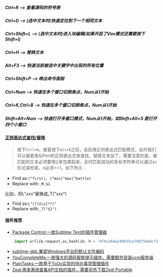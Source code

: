 ##### Ctrl+R --> 查看源码的符号表

##### Ctrl+D --> (选中文本时)快速定位到下一个相同文本

##### Ctrl+Shift+L --> (选中文本时)进入块编辑(如果开启了Vim模式还需要按下Shift+I)

##### Ctrl+H --> 替换文本

##### Alt+F3 --> 快速当前被选中关键字中出现的所有位置

##### Ctrl+Shift+P --> 唤出命令面板

##### Ctrl+Num --> 快速在多个窗口切换焦点，Num从1开始

##### Ctrl+K,Ctrl+B --> 快速在多个窗口切换焦点，Num从1开始

##### Shift+Alt+Num --> 快速打开多窗口模式，Num从1开始，如Shift+Alt+5 是打开四个小窗口

#### [正则表达式查找/替换](http://blog.csdn.net/kniost/article/details/54347874)
>按下`Ctrl+H`，接着按下`Alt+R`之后，会启用正则表达式匹配模式，此时我们可以接着类似Perl的正则表达式来查找、替换文本加了，需要注意的是，被匹配的文本必须要用()来包裹起来，此时匹配成功的多处字符串可以通过`$n`形式来检索，n必须>=1，如下所示：
 - Find as:`(^first)`、`(^min|^max|^battle)`
 - Replace with:`_M.$1`
 
 比如，将L"xxx"替换成_T("xxx")
 
 - Find as:`L"([\S\s]*?)"`
 - Replace with:`_T("$1")`

#### 插件推荐
 - [Package Control:一款Sublime Text的插件管理器](http://packagecontrol.io)
   ```python
    import urllib.request,os,hashlib; h = '6f4c264a24d933ce70df5dedcf1dcaee' + 'ebe013ee18cced0ef93d5f746d80ef60'; pf = 'Package Control.sublime-package'; ipp = sublime.installed_packages_path(); urllib.request.install_opener( urllib.request.build_opener( urllib.request.ProxyHandler()) ); by = urllib.request.urlopen( 'http://packagecontrol.io/' + pf.replace(' ', '%20')).read(); dh = hashlib.sha256(by).hexdigest(); print('Error validating download (got %s instead of %s), please try manual install' % (dh, h)) if dh != h else open(os.path.join( ipp, pf), 'wb' ).write(by)
   ```
 - [sublime-gbk:兼容Windows平台的默认文件编码](https://github.com/akira-cn/sublime-gbk)
 - [YouCompleteMe:一款强大的源码智能提示插件，需要额外安装ycm服务端](https://github.com/Valloric/ycmd)
 - [PlainTasks:一款基于ToDo实现的待办事项管理插件](https://github.com/aziz/PlainTasks)
 - [Zeal:用来离线查看API文档的插件，需要另外下载Zeal Portable](https://github.com/vaanwd/Zeal)
